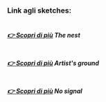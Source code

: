 ### Link agli sketches:
##### <br>[👉 Scopri di più](https://editor.p5js.org/micheletunzi/sketches/h9Inik9zK)  The nest
##### <br>[👉 Scopri di più](https://editor.p5js.org/micheletunzi/sketches/pIT9O36g7)  Artist's ground
##### <br>[👉 Scopri di più](https://editor.p5js.org/micheletunzi/sketches/h4wm__A4M)  No signal
